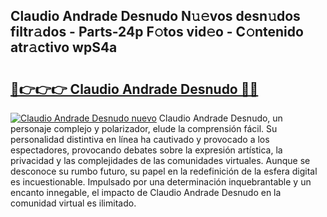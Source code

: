 ## Claudio Andrade Desnudo N𝚞𝚎vos desn𝚞dos filtr𝚊dos - Parts-24p F𝚘tos vid𝚎o - C𝚘ntenido atr𝚊ctivo wpS4a

# <h2><a href="http://mb8vpg.tromn.icu/?c=Claudio+Andrade+Desnudo">🔗👉👉👉 Claudio Andrade Desnudo 🔗🔗</a></h2>

[![Claudio Andrade Desnudo nuevo](https://i.imgur.com/pEAQMta.gif)](http://mb8vpg.tromn.icu/?c=Claudio+Andrade+Desnudo)
Claudio Andrade Desnudo, un personaje complejo y polarizador, elude la comprensión fácil. Su personalidad distintiva en línea ha cautivado y provocado a los espectadores, provocando debates sobre la expresión artística, la privacidad y las complejidades de las comunidades virtuales. Aunque se desconoce su rumbo futuro, su papel en la redefinición de la esfera digital es incuestionable. Impulsado por una determinación inquebrantable y un encanto innegable, el impacto de Claudio Andrade Desnudo en la comunidad virtual es ilimitado.
